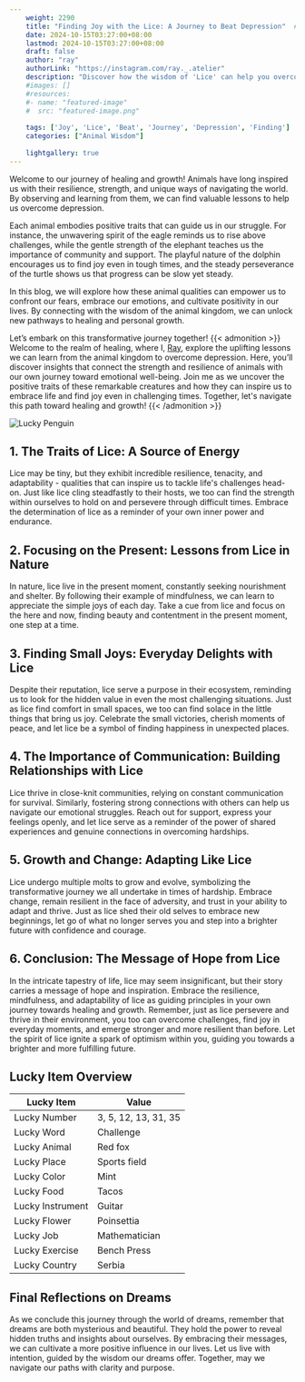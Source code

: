 ```yaml
---
    weight: 2290
    title: "Finding Joy with the Lice: A Journey to Beat Depression"  # Assuming 'title' column exists
    date: 2024-10-15T03:27:00+08:00
    lastmod: 2024-10-15T03:27:00+08:00
    draft: false
    author: "ray"
    authorLink: "https://instagram.com/ray._.atelier"
    description: "Discover how the wisdom of 'Lice' can help you overcome depression and find joy in your life journey."
    #images: []
    #resources:
    #- name: "featured-image"
    #  src: "featured-image.png"
    
    tags: ['Joy', 'Lice', 'Beat', 'Journey', 'Depression', 'Finding']
    categories: ["Animal Wisdom"]
    
    lightgallery: true
---
```

    
Welcome to our journey of healing and growth! Animals have long inspired us with their resilience, strength, and unique ways of navigating the world. By observing and learning from them, we can find valuable lessons to help us overcome depression.

Each animal embodies positive traits that can guide us in our struggle. For instance, the unwavering spirit of the eagle reminds us to rise above challenges, while the gentle strength of the elephant teaches us the importance of community and support. The playful nature of the dolphin encourages us to find joy even in tough times, and the steady perseverance of the turtle shows us that progress can be slow yet steady.

In this blog, we will explore how these animal qualities can empower us to confront our fears, embrace our emotions, and cultivate positivity in our lives. By connecting with the wisdom of the animal kingdom, we can unlock new pathways to healing and personal growth.

Let’s embark on this transformative journey together!
{{< admonition >}}
Welcome to the realm of healing, where I, [Ray](https://instagram.com/ray._.atelier), explore the uplifting lessons we can learn from the animal kingdom to overcome depression. Here, you’ll discover insights that connect the strength and resilience of animals with our own journey toward emotional well-being. Join me as we uncover the positive traits of these remarkable creatures and how they can inspire us to embrace life and find joy even in challenging times. Together, let's navigate this path toward healing and growth!
{{< /admonition >}}

![Lucky Penguin](https://cdn.pixabay.com/photo/2024/09/07/02/34/penguins-9028827_1280.jpg "Lucky Penguin")

## 1. The Traits of Lice: A Source of Energy
Lice may be tiny, but they exhibit incredible resilience, tenacity, and adaptability - qualities that can inspire us to tackle life's challenges head-on. Just like lice cling steadfastly to their hosts, we too can find the strength within ourselves to hold on and persevere through difficult times. Embrace the determination of lice as a reminder of your own inner power and endurance.

## 2. Focusing on the Present: Lessons from Lice in Nature
In nature, lice live in the present moment, constantly seeking nourishment and shelter. By following their example of mindfulness, we can learn to appreciate the simple joys of each day. Take a cue from lice and focus on the here and now, finding beauty and contentment in the present moment, one step at a time.

## 3. Finding Small Joys: Everyday Delights with Lice
Despite their reputation, lice serve a purpose in their ecosystem, reminding us to look for the hidden value in even the most challenging situations. Just as lice find comfort in small spaces, we too can find solace in the little things that bring us joy. Celebrate the small victories, cherish moments of peace, and let lice be a symbol of finding happiness in unexpected places.

## 4. The Importance of Communication: Building Relationships with Lice
Lice thrive in close-knit communities, relying on constant communication for survival. Similarly, fostering strong connections with others can help us navigate our emotional struggles. Reach out for support, express your feelings openly, and let lice serve as a reminder of the power of shared experiences and genuine connections in overcoming hardships.

## 5. Growth and Change: Adapting Like Lice
Lice undergo multiple molts to grow and evolve, symbolizing the transformative journey we all undertake in times of hardship. Embrace change, remain resilient in the face of adversity, and trust in your ability to adapt and thrive. Just as lice shed their old selves to embrace new beginnings, let go of what no longer serves you and step into a brighter future with confidence and courage.

## 6. Conclusion: The Message of Hope from Lice
In the intricate tapestry of life, lice may seem insignificant, but their story carries a message of hope and inspiration. Embrace the resilience, mindfulness, and adaptability of lice as guiding principles in your own journey towards healing and growth. Remember, just as lice persevere and thrive in their environment, you too can overcome challenges, find joy in everyday moments, and emerge stronger and more resilient than before. Let the spirit of lice ignite a spark of optimism within you, guiding you towards a brighter and more fulfilling future.


## Lucky Item Overview
| Lucky Item          | Value              |
|---------------|--------------------|
| Lucky Number        | 3, 5, 12, 13, 31, 35  |
| Lucky Word          | Challenge |
| Lucky Animal        | Red fox |
| Lucky Place         | Sports field     |
| Lucky Color         | Mint     |
| Lucky Food          | Tacos      |
| Lucky Instrument    | Guitar |
| Lucky Flower        | Poinsettia    |
| Lucky Job           | Mathematician       |
| Lucky Exercise      | Bench Press  |
| Lucky Country       | Serbia    |


##  Final Reflections on Dreams

As we conclude this journey through the world of dreams, remember that dreams are both mysterious and beautiful. They hold the power to reveal hidden truths and insights about ourselves. By embracing their messages, we can cultivate a more positive influence in our lives. Let us live with intention, guided by the wisdom our dreams offer. Together, may we navigate our paths with clarity and purpose.
